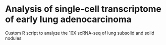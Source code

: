 # Analysis of single-cell transcriptome of early lung adenocarcinoma

Custom R script to analyze the 10X scRNA-seq of lung subsolid and solid nodules
